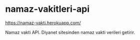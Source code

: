 # namaz-vakitleri-api

https://namaz-vakti.herokuapp.com/

Namaz vakti API. Diyanet sitesinden namaz vakti verileri getirir.
